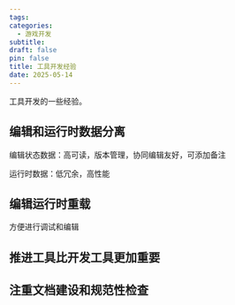 ```yaml
---
tags: 
categories:
  - 游戏开发
subtitle: 
draft: false
pin: false
title: 工具开发经验
date: 2025-05-14
---
```


工具开发的一些经验。
<!-- more -->

## 编辑和运行时数据分离

编辑状态数据：高可读，版本管理，协同编辑友好，可添加备注

运行时数据：低冗余，高性能

## 编辑运行时重载

方便进行调试和编辑

## 推进工具比开发工具更加重要

## 注重文档建设和规范性检查
